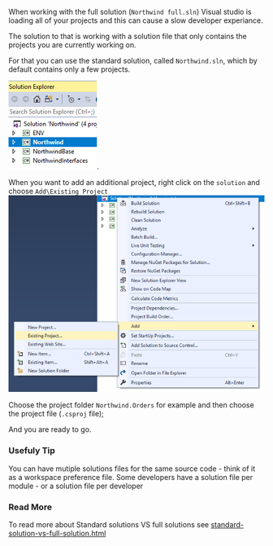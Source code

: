 ﻿When working with the full solution (`Northwind full.sln`) Visual studio is loading all of your projects and this can cause a slow developer experiance.

The solution to that is working with a solution file that only contains the projects you are currently working on.

For that you can use the standard solution, called `Northwind.sln`, which by default contains only a few projects.

![File201901161115](file201901161115.png).

When you want to add an additional project, right click on the `solution` and choose `Add\Existing Project`
![File](file9.png)

Choose the project folder `Northwind.Orders` for example and then choose the project file (`.csproj` file);

And you are ready to go.

### Usefuly Tip
You can have mutiple solutions files for the same source code - think of it as a workspace preference file.
Some developers have a solution file per module - or a solution file per developer



### Read More
To read more about Standard solutions VS full solutions see [standard-solution-vs-full-solution.html](standard-solution-vs-full-solution.html)